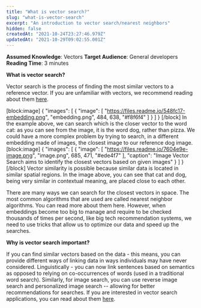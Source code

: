 ```yaml
---
title: "What is vector search?"
slug: "what-is-vector-search"
excerpt: "An introduction to vector search/nearest neighbors"
hidden: false
createdAt: "2021-10-24T23:27:46.979Z"
updatedAt: "2021-10-29T09:02:55.001Z"
---
```

**Assumed Knowledge**: Vectors
**Target Audience**: General developers
**Reading Time**: 3 minutes

**What is vector search?**

Vector search is the process of finding the most similar vectors to a reference vector. If you are unfamiliar with vectors, we recommend reading about them [here](doc:getting-started).

[block:image]
{
  "images": [
    {
      "image": [
        "https://files.readme.io/548fc17-embedding.png",
        "embedding.png",
        484,
        638,
        "#f8f6f4"
      ]
    }
  ]
}
[/block]
In the example above, we can search which is the closer vector to the word cat: as you can see from the image, it is the word dog, rather than pizza.
We could have a more complex problem by trying to search, in a different embedding made of images, the closest image to our reference dog image.
[block:image]
{
  "images": [
    {
      "image": [
        "https://files.readme.io/7604e9e-image.png",
        "image.png",
        685,
        471,
        "#ede4f7"
      ],
      "caption": "Image Vector Search aims to identify the closest vectors based on given images"
    }
  ]
}
[/block]
Vector similarity is possible because similar data is located in similar spatial regions. In the image above, you can see that cat and dog, being very similar in contextual meaning, are placed close to each other.

There are many ways we can search for the closest vectors in space.  The most common algorithms that are used are called nearest neighbor algorithms. You can read more about them here.
However, when embeddings become too big to manage and require to be checked thousands of times per second, like big tech recommendation systems, we need to use tricks that allow us to optimize our data and speed up the searches.

**Why is vector search important?**

If you can find similar vectors based on the data - this means, you can provide different ways of linking data in ways individuals may have never considered. Linguistically - you can now link sentences based on semantics as opposed to relying on co-occurrences of words (used in a traditional word search).
Similarly, for image search, you can use reverse image search and personalized image search -- allowing for better recommendations for searches. If you are interested in vector search applications, you can read about them [here](https://relevance-api.readme.io/recipes/how-to-turn-images-into-vectors).